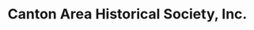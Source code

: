 ---
layout: repo
title: "Canton Area Historical Society, Inc."
id: 13670
permalink: repos/13670/
---